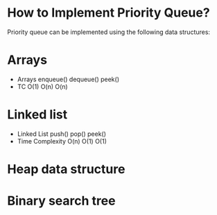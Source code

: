 # How to Implement Priority Queue? 
Priority queue can be implemented using the following data structures: 

# Arrays
* Arrays	enqueue()	dequeue()	peek()
* TC	      O(1)	    O(n)	   O(n)
# Linked list
* Linked List	push()	pop()	peek()
* Time Complexity	O(n)	O(1)	O(1)
# Heap data structure
# Binary search tree
